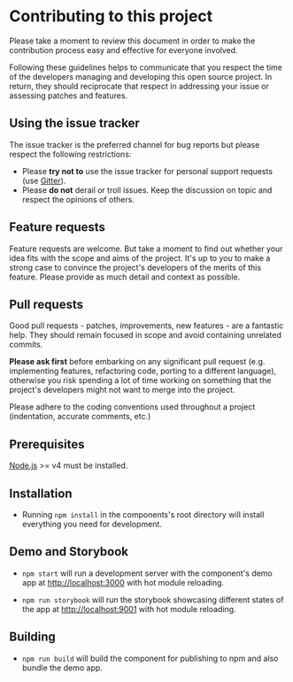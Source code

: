 # Contributing to this project

Please take a moment to review this document in order to make the contribution process easy and effective for everyone involved.

Following these guidelines helps to communicate that you respect the time of the developers managing and developing this open source project. In return, they should reciprocate that respect in addressing your issue or assessing patches and features.

## Using the issue tracker

The issue tracker is the preferred channel for bug reports but please respect the following restrictions:

* Please **try not to** use the issue tracker for personal support requests (use [Gitter](https://gitter.im/clauderic/react-sortable-hoc)).
* Please **do not** derail or troll issues. Keep the discussion on topic and respect the opinions of others.

## Feature requests

Feature requests are welcome.
But take a moment to find out whether your idea fits with the scope and aims of the project.
It's up to *you* to make a strong case to convince the project's developers of the merits of this feature.
Please provide as much detail and context as possible.

## Pull requests

Good pull requests - patches, improvements, new features - are a fantastic help.
They should remain focused in scope and avoid containing unrelated commits.

**Please ask first** before embarking on any significant pull request (e.g. implementing features, refactoring code, porting to a different language),
otherwise you risk spending a lot of time working on something that the project's developers might not want to merge into the project.

Please adhere to the coding conventions used throughout a project (indentation, accurate comments, etc.)

## Prerequisites

[Node.js](http://nodejs.org/) >= v4 must be installed.

## Installation

- Running `npm install` in the components's root directory will install everything you need for development.

## Demo and Storybook

- `npm start` will run a development server with the component's demo app at [http://localhost:3000](http://localhost:3000) with hot module reloading.

- `npm run storybook` will run the storybook showcasing different states of the app at [http://localhost:9001](http://localhost:9001) with hot module reloading.


## Building

- `npm run build` will build the component for publishing to npm and also bundle the demo app.
